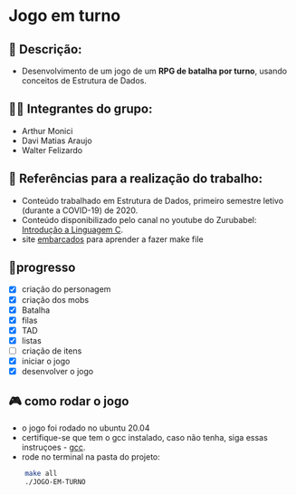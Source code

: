# Jogo em turno

## 📃 Descrição:

-   Desenvolvimento de um jogo de um **RPG de batalha por turno**, usando conceitos de Estrutura de Dados.

## 👨‍💻 Integrantes do grupo:

-   Arthur Monici
-   Davi Matias Araujo
-   Walter Felizardo

## 🔎 Referências para a realização do trabalho:

-   Conteúdo trabalhado em Estrutura de Dados, primeiro semestre letivo (durante a COVID-19) de 2020.
-   Conteúdo disponibilizado pelo canal no youtube do Zurubabel: [Introdução a Linguagem C](https://www.youtube.com/playlist?list=PL4OAe-tL47sZaHoNOFzW4Nu2cDYIZ4EmQ).
-   site [embarcados](https://www.embarcados.com.br/introducao-ao-makefile/) para aprender a fazer make file

## 📌progresso

-   [x] criação do personagem
-   [x] criação dos mobs
-   [x] Batalha
-   [x] filas
-   [x] TAD
-   [x] listas
-   [ ] criação de itens
-   [x] iniciar o jogo
-   [x] desenvolver o jogo

## 🎮 como rodar o jogo

-   o jogo foi rodado no ubuntu 20.04
-   certifique-se que tem o gcc instalado, caso não tenha, siga essas instruçoes - [gcc](https://terminaldeinformacao.com/2013/08/13/como-utilizar-o-gcc-no-linux/).
-   rode no terminal na pasta do projeto:

```sh
    make all
    ./JOGO-EM-TURNO
```
